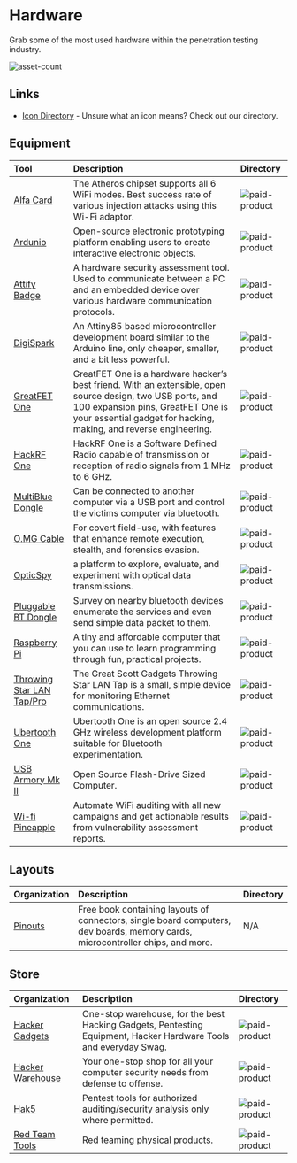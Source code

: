 # Hardware

Grab some of the most used hardware within the penetration testing industry.

![asset-count](https://img.shields.io/badge/Tools%20%26%20Resources%20Available-20-3c85d4?style=for-the-badge)

## Links <!-- {docsify-ignore} -->

- [Icon Directory](../ICONS.md) - Unsure what an icon means? Check out our directory.

## Equipment

| Tool | Description | Directory |
| :--- | :--- | :--- |
| [Alfa Card](https://www.amazon.com/s?k=Alfa-AWUS036NHA) | The Atheros chipset supports all 6 WiFi modes. Best success rate of various injection attacks using this Wi-Fi adaptor. | ![paid-product](https://raw.githubusercontent.com/InfosecHouse/InfosecHouse/main/docs/icons/paid-product.png) |
| [Ardunio](https://www.arduino.cc/) | Open-source electronic prototyping platform enabling users to create interactive electronic objects. | ![paid-product](https://raw.githubusercontent.com/InfosecHouse/InfosecHouse/main/docs/icons/paid-product.png) |
| [Attify Badge](https://www.attify-store.com/) | A hardware security assessment tool. Used to communicate between a PC and an embedded device over various hardware communication protocols. | ![paid-product](https://raw.githubusercontent.com/InfosecHouse/InfosecHouse/main/docs/icons/paid-product.png) |
| [DigiSpark](http://digistump.com/products/1) | An Attiny85 based microcontroller development board similar to the Arduino line, only cheaper, smaller, and a bit less powerful. | ![paid-product](https://raw.githubusercontent.com/InfosecHouse/InfosecHouse/main/docs/icons/paid-product.png) |
| [GreatFET One](https://greatscottgadgets.com/hackrf/one/) | GreatFET One is a hardware hacker’s best friend. With an extensible, open source design, two USB ports, and 100 expansion pins, GreatFET One is your essential gadget for hacking, making, and reverse engineering. | ![paid-product](https://raw.githubusercontent.com/InfosecHouse/InfosecHouse/main/docs/icons/paid-product.png) |
| [HackRF One](https://greatscottgadgets.com/hackrf/one/) | HackRF One is a Software Defined Radio capable of transmission or reception of radio signals from 1 MHz to 6 GHz. | ![paid-product](https://raw.githubusercontent.com/InfosecHouse/InfosecHouse/main/docs/icons/paid-product.png) |
| [MultiBlue Dongle](https://www.amazon.com/MultiBlue-Dongle-Bluetooth-Keyboard-BT300KMS/dp/B00CRY5K16) | Can be connected to another computer via a USB port and control the victims computer via bluetooth. | ![paid-product](https://raw.githubusercontent.com/InfosecHouse/InfosecHouse/main/docs/icons/paid-product.png) |
| [O.MG Cable](https://shop.hak5.org/collections/mischief-gadgets/products/o-mg-cable?variant=29408695582833) | For covert field-use, with features that enhance remote execution, stealth, and forensics evasion. | ![paid-product](https://raw.githubusercontent.com/InfosecHouse/InfosecHouse/main/docs/icons/paid-product.png) |
| [OpticSpy](https://www.attify-store.com/products/opticspy) | a platform to explore, evaluate, and experiment with optical data transmissions. | ![paid-product](https://raw.githubusercontent.com/InfosecHouse/InfosecHouse/main/docs/icons/paid-product.png) |
| [Pluggable BT Dongle](https://plugable.com/products/usb-bt4le/) | Survey on nearby bluetooth devices enumerate the services and even send simple data packet to them. | ![paid-product](https://raw.githubusercontent.com/InfosecHouse/InfosecHouse/main/docs/icons/paid-product.png) |
| [Raspberry Pi](https://www.raspberrypi.org/) | A tiny and affordable computer that you can use to learn programming through fun, practical projects. | ![paid-product](https://raw.githubusercontent.com/InfosecHouse/InfosecHouse/main/docs/icons/paid-product.png) |
| [Throwing Star LAN Tap/Pro](https://greatscottgadgets.com/throwingstar/) | The Great Scott Gadgets Throwing Star LAN Tap is a small, simple device for monitoring Ethernet communications. | ![paid-product](https://raw.githubusercontent.com/InfosecHouse/InfosecHouse/main/docs/icons/paid-product.png) |
| [Ubertooth One](https://greatscottgadgets.com/ubertoothone/) | Ubertooth One is an open source 2.4 GHz wireless development platform suitable for Bluetooth experimentation. | ![paid-product](https://raw.githubusercontent.com/InfosecHouse/InfosecHouse/main/docs/icons/paid-product.png) |
| [USB Armory Mk II](https://inversepath.com/usbarmory) | Open Source Flash-Drive Sized Computer. | ![paid-product](https://raw.githubusercontent.com/InfosecHouse/InfosecHouse/main/docs/icons/paid-product.png) |
| [Wi-fi Pineapple](https://shop.hak5.org/products/wifi-pineapple) | Automate WiFi auditing with all new campaigns and get actionable results from vulnerability assessment reports. | ![paid-product](https://raw.githubusercontent.com/InfosecHouse/InfosecHouse/main/docs/icons/paid-product.png) |

## Layouts

| Organization | Description | Directory |
| :--- | :--- | :--- |
| [Pinouts](https://pinouts.org/) | Free book containing layouts of connectors, single board computers, dev boards, memory cards, microcontroller chips, and more. | N/A |

## Store

| Organization | Description | Directory |
| :--- | :--- | :--- |
| [Hacker Gadgets](https://hacker-gadgets.com/) | One-stop warehouse, for the best Hacking Gadgets, Pentesting Equipment, Hacker Hardware Tools and everyday Swag. | ![paid-product](https://raw.githubusercontent.com/InfosecHouse/InfosecHouse/main/docs/icons/paid-product.png) |
| [Hacker Warehouse](https://hackerwarehouse.com/) | Your one-stop shop for all your computer security needs from defense to offense. | ![paid-product](https://raw.githubusercontent.com/InfosecHouse/InfosecHouse/main/docs/icons/paid-product.png) |
| [Hak5](https://shop.hak5.org/) | Pentest tools for authorized auditing/security analysis only where permitted. | ![paid-product](https://raw.githubusercontent.com/InfosecHouse/InfosecHouse/main/docs/icons/paid-product.png) |
| [Red Team Tools](https://www.redteamtools.com/) | Red teaming physical products.  |  ![paid-product](https://raw.githubusercontent.com/InfosecHouse/InfosecHouse/main/docs/icons/paid-product.png) |

